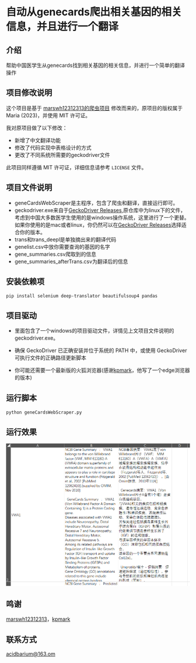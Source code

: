 # 自动从genecards爬出相关基因的相关信息，并且进行一个翻译

## 介绍

帮助中国医学生从genecards找到相关基因的相关信息，并进行一个简单的翻译操作


## 项目修改说明

这个项目是基于 [marswh12312313的爬虫项目](https://github.com/marswh12312313/GeneSumCrawler/tree/main) 修改而来的，原项目的版权属于 Maria (2023)，并使用 MIT 许可证。

我对原项目做了以下修改：
- 新增了中文翻译功能
- 修改了代码实现中表格设计的方式
- 更改了不同系统所需要的geckodriver文件

此项目同样遵循 MIT 许可证，详细信息请参考 `LICENSE` 文件。



## 项目文件说明

- geneCardsWebScraper是主程序，包含了爬虫和翻译，直接运行即可。
- geckodriver.exe来自于[GeckoDriver Releases](https://github.com/mozilla/geckodriver/releases),原仓库中为linux下的文件，考虑到中国大多数医学生使用的是windows操作系统，这里进行了一个更替。如果你使用的是mac或者linux，你仍然可以在[GeckoDriver Releases](https://github.com/mozilla/geckodriver/releases)选择适合你的版本。
- trans和trans_deepl是单独摘出来的翻译代码
- genelist.csv中放你需要查询的基因的名字
- gene_summaries.csv爬取到的信息
- gene_summaries_afterTrans.csv为翻译后的信息

## 安装依赖项
```
pip install selenium deep-translator beautifulsoup4 pandas
```

## 项目驱动
- 里面包含了一个windows的项目驱动文件，详情见上文项目文件说明的geckodriver.exe。

- 确保 GeckoDriver 已正确安装并位于系统的 PATH 中，或使用 GeckoDriver 可执行文件的正确路径更新脚本

- 你可能还需要一个最新版的火狐浏览器(感谢[kpmark](https://github.com/markzhang12345)，他写了一个edge浏览器的版本)


## 运行脚本

```python
python geneCardsWebScraper.py
```

## 运行效果
![alt text](img/image.png)


## 鸣谢

[marswh12312313](https://github.com/marswh12312313)，[kpmark](https://github.com/markzhang12345)


## 联系方式

acidbarium@163.om